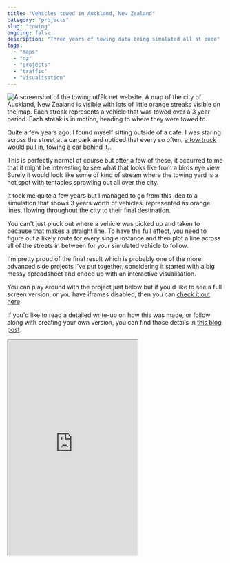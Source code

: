 ```yaml
---
title: "Vehicles towed in Auckland, New Zealand"
category: "projects"
slug: "towing"
ongoing: false
description: "Three years of towing data being simulated all at once"
tags:
  - "maps"
  - "nz"
  - "projects"
  - "traffic"
  - "visualisation"
---
```


![A screenshot of the towing.utf9k.net website. A map of the city of Auckland, New Zealand is visible with lots of little orange streaks visible on the map. Each streak represents a vehicle that was towed over a 3 year period. Each streak is in motion, heading to where they were towed to.](https://cdn.utf9k.net/projects/towing/website.png)

Quite a few years ago, I found myself sitting outside of a cafe. I was staring across the street at a carpark and noticed that every so often, [a tow truck would pull in, towing a car behind it.](https://www.google.com/maps/@-36.8647825,174.7607181,3a,75y,78.37h,86.35t/data=!3m6!1e1!3m4!1sJuwWzp4GFW4TPKe0zlGP1A!2e0!7i16384!8i8192?entry=ttu).

This is perfectly normal of course but after a few of these, it occurred to me that it might be interesting to see what that looks like from a birds eye view. Surely it would look like some of kind of stream where the towing yard is a hot spot with tentacles sprawling out all over the city.

It took me quite a few years but I managed to go from this idea to a simulation that shows 3 years worth of vehicles, represented as orange lines, flowing throughout the city to their final destination.

You can't just pluck out where a vehicle was picked up and taken to because that makes a straight line. To have the full effect, you need to figure out a likely route for every single instance and then plot a line across all of the streets in between for your simulated vehicle to follow.

I'm pretty proud of the final result which is probably one of the more advanced side projects I've put together, considering it started with a big messy spreadsheet and ended up with an interactive visualisation.

You can play around with the project just below but if you'd like to see a full screen version, or you have iframes disabled, then you can [check it out here](https://towing.utf9k.net).

If you'd like to read a detailed write-up on how this was made, or follow along with creating your own version, you can find those details in [this blog post](/blog/spreadsheet-to-visualisation).

<iframe src="https://towing.utf9k.net" style="height: 500px;" allowfullscreen></iframe>
